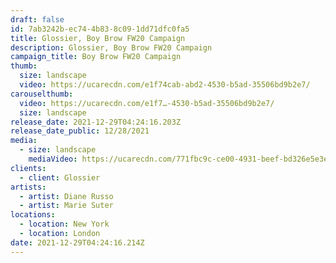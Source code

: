 ```yaml
---
draft: false
id: 7ab3242b-ec74-4b83-8c09-1dd71dfc0fa5
title: Glossier, Boy Brow FW20 Campaign
description: Glossier, Boy Brow FW20 Campaign
campaign_title: Boy Brow FW20 Campaign
thumb:
  size: landscape
  video: https://ucarecdn.com/e1f74cab-abd2-4530-b5ad-35506bd9b2e7/
carouselthumb:
  video: https://ucarecdn.com/e1f7…-4530-b5ad-35506bd9b2e7/
  size: landscape
release_date: 2021-12-29T04:24:16.203Z
release_date_public: 12/28/2021
media:
  - size: landscape
    mediaVideo: https://ucarecdn.com/771fbc9c-ce00-4931-beef-bd326e5e3ec9/
clients:
  - client: Glossier
artists:
  - artist: Diane Russo
  - artist: Marie Suter
locations:
  - location: New York
  - location: London
date: 2021-12-29T04:24:16.214Z
---
```

